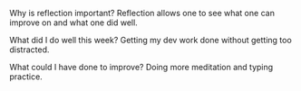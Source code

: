 Why is reflection important?
Reflection allows one to see what one can improve on and what one did well.

 What did I do well this week?
Getting my dev work done without getting too distracted.

 What could I have done to improve?
Doing more meditation and typing practice.
